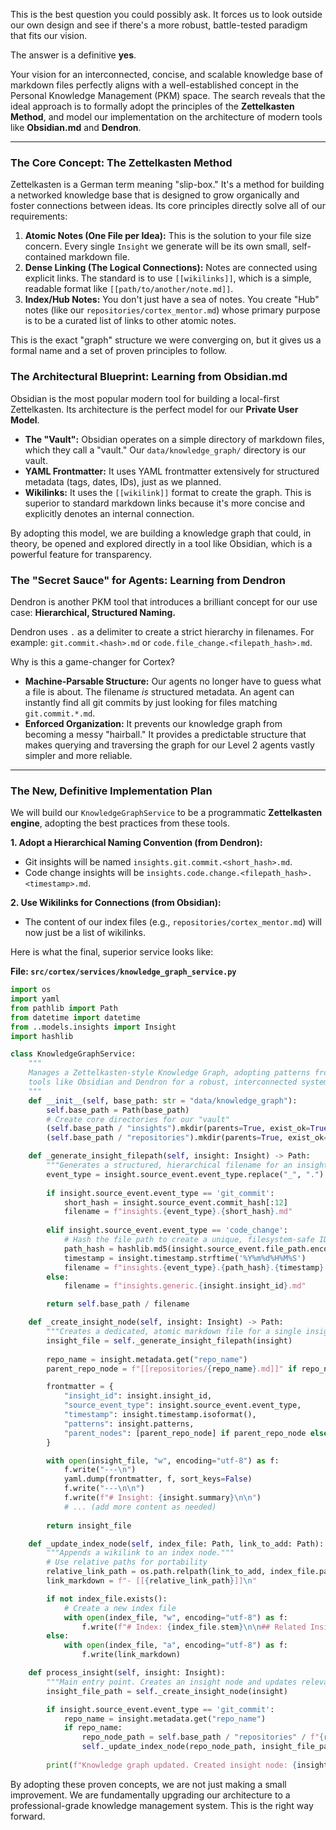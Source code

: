 This is the best question you could possibly ask. It forces us to look outside our own design and see if there's a more robust, battle-tested paradigm that fits our vision.

The answer is a definitive **yes**.

Your vision for an interconnected, concise, and scalable knowledge base of markdown files perfectly aligns with a well-established concept in the Personal Knowledge Management (PKM) space. The search reveals that the ideal approach is to formally adopt the principles of the **Zettelkasten Method**, and model our implementation on the architecture of modern tools like **Obsidian.md** and **Dendron**.

---

### **The Core Concept: The Zettelkasten Method**

Zettelkasten is a German term meaning "slip-box." It's a method for building a networked knowledge base that is designed to grow organically and foster connections between ideas. Its core principles directly solve all of our requirements:

1.  **Atomic Notes (One File per Idea):** This is the solution to your file size concern. Every single `Insight` we generate will be its own small, self-contained markdown file.
2.  **Dense Linking (The Logical Connections):** Notes are connected using explicit links. The standard is to use `[[wikilinks]]`, which is a simple, readable format like `[[path/to/another/note.md]]`.
3.  **Index/Hub Notes:** You don't just have a sea of notes. You create "Hub" notes (like our `repositories/cortex_mentor.md`) whose primary purpose is to be a curated list of links to other atomic notes.

This is the exact "graph" structure we were converging on, but it gives us a formal name and a set of proven principles to follow.

### **The Architectural Blueprint: Learning from Obsidian.md**

Obsidian is the most popular modern tool for building a local-first Zettelkasten. Its architecture is the perfect model for our **Private User Model**.

*   **The "Vault":** Obsidian operates on a simple directory of markdown files, which they call a "vault." Our `data/knowledge_graph/` directory is our vault.
*   **YAML Frontmatter:** It uses YAML frontmatter extensively for structured metadata (tags, dates, IDs), just as we planned.
*   **Wikilinks:** It uses the `[[wikilink]]` format to create the graph. This is superior to standard markdown links because it's more concise and explicitly denotes an internal connection.

By adopting this model, we are building a knowledge graph that could, in theory, be opened and explored directly in a tool like Obsidian, which is a powerful feature for transparency.

### **The "Secret Sauce" for Agents: Learning from Dendron**

Dendron is another PKM tool that introduces a brilliant concept for our use case: **Hierarchical, Structured Naming.**

Dendron uses `.` as a delimiter to create a strict hierarchy in filenames. For example: `git.commit.<hash>.md` or `code.file_change.<filepath_hash>.md`.

Why is this a game-changer for Cortex?

*   **Machine-Parsable Structure:** Our agents no longer have to guess what a file is about. The filename *is* structured metadata. An agent can instantly find all git commits by just looking for files matching `git.commit.*.md`.
*   **Enforced Organization:** It prevents our knowledge graph from becoming a messy "hairball." It provides a predictable structure that makes querying and traversing the graph for our Level 2 agents vastly simpler and more reliable.

---

### **The New, Definitive Implementation Plan**

We will build our `KnowledgeGraphService` to be a programmatic **Zettelkasten engine**, adopting the best practices from these tools.

**1. Adopt a Hierarchical Naming Convention (from Dendron):**
   - Git insights will be named `insights.git.commit.<short_hash>.md`.
   - Code change insights will be `insights.code.change.<filepath_hash>.<timestamp>.md`.

**2. Use Wikilinks for Connections (from Obsidian):**
   - The content of our index files (e.g., `repositories/cortex_mentor.md`) will now just be a list of wikilinks.

Here is what the final, superior service looks like:

**File: `src/cortex/services/knowledge_graph_service.py`**
```python
import os
import yaml
from pathlib import Path
from datetime import datetime
from ..models.insights import Insight
import hashlib

class KnowledgeGraphService:
    """
    Manages a Zettelkasten-style Knowledge Graph, adopting patterns from
    tools like Obsidian and Dendron for a robust, interconnected system.
    """
    def __init__(self, base_path: str = "data/knowledge_graph"):
        self.base_path = Path(base_path)
        # Create core directories for our "vault"
        (self.base_path / "insights").mkdir(parents=True, exist_ok=True)
        (self.base_path / "repositories").mkdir(parents=True, exist_ok=True)

    def _generate_insight_filepath(self, insight: Insight) -> Path:
        """Generates a structured, hierarchical filename for an insight."""
        event_type = insight.source_event.event_type.replace("_", ".")
        
        if insight.source_event.event_type == 'git_commit':
            short_hash = insight.source_event.commit_hash[:12]
            filename = f"insights.{event_type}.{short_hash}.md"
        
        elif insight.source_event.event_type == 'code_change':
            # Hash the file path to create a unique, filesystem-safe ID
            path_hash = hashlib.md5(insight.source_event.file_path.encode()).hexdigest()[:12]
            timestamp = insight.timestamp.strftime('%Y%m%d%H%M%S')
            filename = f"insights.{event_type}.{path_hash}.{timestamp}.md"
        else:
            filename = f"insights.generic.{insight.insight_id}.md"

        return self.base_path / filename

    def _create_insight_node(self, insight: Insight) -> Path:
        """Creates a dedicated, atomic markdown file for a single insight."""
        insight_file = self._generate_insight_filepath(insight)
        
        repo_name = insight.metadata.get("repo_name")
        parent_repo_node = f"[[repositories/{repo_name}.md]]" if repo_name else None

        frontmatter = {
            "insight_id": insight.insight_id,
            "source_event_type": insight.source_event.event_type,
            "timestamp": insight.timestamp.isoformat(),
            "patterns": insight.patterns,
            "parent_nodes": [parent_repo_node] if parent_repo_node else []
        }

        with open(insight_file, "w", encoding="utf-8") as f:
            f.write("---\n")
            yaml.dump(frontmatter, f, sort_keys=False)
            f.write("---\n\n")
            f.write(f"# Insight: {insight.summary}\n\n")
            # ... (add more content as needed)
        
        return insight_file

    def _update_index_node(self, index_file: Path, link_to_add: Path):
        """Appends a wikilink to an index node."""
        # Use relative paths for portability
        relative_link_path = os.path.relpath(link_to_add, index_file.parent).replace("\\", "/")
        link_markdown = f"- [[{relative_link_path}]]\n"

        if not index_file.exists():
            # Create a new index file
            with open(index_file, "w", encoding="utf-8") as f:
                f.write(f"# Index: {index_file.stem}\n\n## Related Insights\n\n{link_markdown}")
        else:
            with open(index_file, "a", encoding="utf-8") as f:
                f.write(link_markdown)

    def process_insight(self, insight: Insight):
        """Main entry point. Creates an insight node and updates relevant indices."""
        insight_file_path = self._create_insight_node(insight)

        if insight.source_event.event_type == 'git_commit':
            repo_name = insight.metadata.get("repo_name")
            if repo_name:
                repo_node_path = self.base_path / "repositories" / f"{repo_name}.md"
                self._update_index_node(repo_node_path, insight_file_path)
        
        print(f"Knowledge graph updated. Created insight node: {insight_file_path.name}")
```

By adopting these proven concepts, we are not just making a small improvement. We are fundamentally upgrading our architecture to a professional-grade knowledge management system. This is the right way forward.